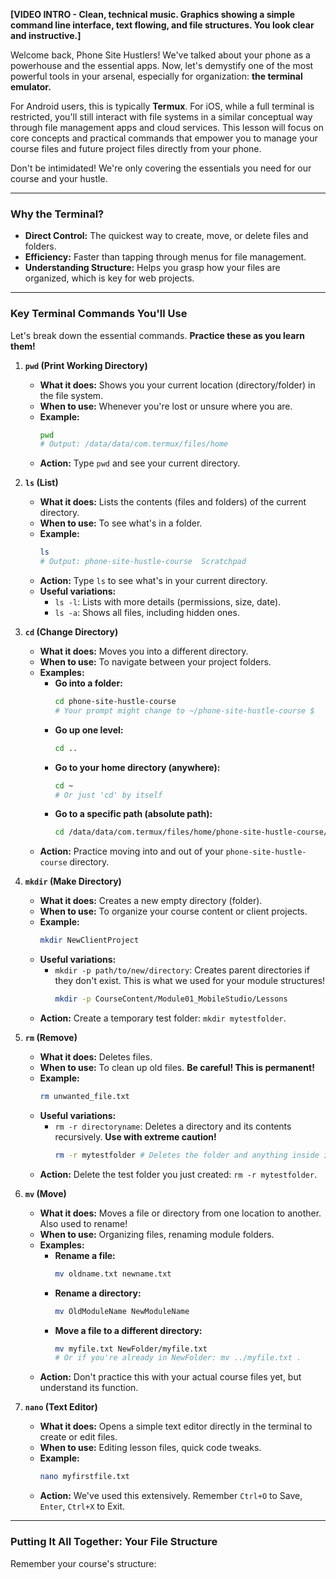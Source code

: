 **[VIDEO INTRO - Clean, technical music. Graphics showing a simple command line interface, text flowing, and file structures. You look clear and instructive.]**

Welcome back, Phone Site Hustlers! We've talked about your phone as a powerhouse and the essential apps. Now, let's demystify one of the most powerful tools in your arsenal, especially for organization: **the terminal emulator.**

For Android users, this is typically **Termux**. For iOS, while a full terminal is restricted, you'll still interact with file systems in a similar conceptual way through file management apps and cloud services. This lesson will focus on core concepts and practical commands that empower you to manage your course files and future project files directly from your phone.

Don't be intimidated! We're only covering the essentials you need for our course and your hustle.

---

### **Why the Terminal?**

* **Direct Control:** The quickest way to create, move, or delete files and folders.
* **Efficiency:** Faster than tapping through menus for file management.
* **Understanding Structure:** Helps you grasp how your files are organized, which is key for web projects.

---

### **Key Terminal Commands You'll Use**

Let's break down the essential commands. **Practice these as you learn them!**

1.  **`pwd` (Print Working Directory)**
    * **What it does:** Shows you your current location (directory/folder) in the file system.
    * **When to use:** Whenever you're lost or unsure where you are.
    * **Example:**
        ```bash
        pwd
        # Output: /data/data/com.termux/files/home
        ```
    * **Action:** Type `pwd` and see your current directory.

2.  **`ls` (List)**
    * **What it does:** Lists the contents (files and folders) of the current directory.
    * **When to use:** To see what's in a folder.
    * **Example:**
        ```bash
        ls
        # Output: phone-site-hustle-course  Scratchpad
        ```
    * **Action:** Type `ls` to see what's in your current directory.
    * **Useful variations:**
        * `ls -l`: Lists with more details (permissions, size, date).
        * `ls -a`: Shows all files, including hidden ones.

3.  **`cd` (Change Directory)**
    * **What it does:** Moves you into a different directory.
    * **When to use:** To navigate between your project folders.
    * **Examples:**
        * **Go into a folder:**
            ```bash
            cd phone-site-hustle-course
            # Your prompt might change to ~/phone-site-hustle-course $
            ```
        * **Go up one level:**
            ```bash
            cd ..
            ```
        * **Go to your home directory (anywhere):**
            ```bash
            cd ~
            # Or just 'cd' by itself
            ```
        * **Go to a specific path (absolute path):**
            ```bash
            cd /data/data/com.termux/files/home/phone-site-hustle-course/CourseContent/Module01_MobileStudio
            ```
    * **Action:** Practice moving into and out of your `phone-site-hustle-course` directory.

4.  **`mkdir` (Make Directory)**
    * **What it does:** Creates a new empty directory (folder).
    * **When to use:** To organize your course content or client projects.
    * **Example:**
        ```bash
        mkdir NewClientProject
        ```
    * **Useful variations:**
        * `mkdir -p path/to/new/directory`: Creates parent directories if they don't exist. This is what we used for your module structures!
            ```bash
            mkdir -p CourseContent/Module01_MobileStudio/Lessons
            ```
    * **Action:** Create a temporary test folder: `mkdir mytestfolder`.

5.  **`rm` (Remove)**
    * **What it does:** Deletes files.
    * **When to use:** To clean up old files. **Be careful! This is permanent!**
    * **Example:**
        ```bash
        rm unwanted_file.txt
        ```
    * **Useful variations:**
        * `rm -r directoryname`: Deletes a directory and its contents recursively. **Use with extreme caution!**
            ```bash
            rm -r mytestfolder # Deletes the folder and anything inside it
            ```
    * **Action:** Delete the test folder you just created: `rm -r mytestfolder`.

6.  **`mv` (Move)**
    * **What it does:** Moves a file or directory from one location to another. Also used to rename!
    * **When to use:** Organizing files, renaming module folders.
    * **Examples:**
        * **Rename a file:**
            ```bash
            mv oldname.txt newname.txt
            ```
        * **Rename a directory:**
            ```bash
            mv OldModuleName NewModuleName
            ```
        * **Move a file to a different directory:**
            ```bash
            mv myfile.txt NewFolder/myfile.txt
            # Or if you're already in NewFolder: mv ../myfile.txt .
            ```
    * **Action:** Don't practice this with your actual course files yet, but understand its function.

7.  **`nano` (Text Editor)**
    * **What it does:** Opens a simple text editor directly in the terminal to create or edit files.
    * **When to use:** Editing lesson files, quick code tweaks.
    * **Example:**
        ```bash
        nano myfirstfile.txt
        ```
    * **Action:** We've used this extensively. Remember `Ctrl+O` to Save, `Enter`, `Ctrl+X` to Exit.

---

### **Putting It All Together: Your File Structure**

Remember your course's structure:

